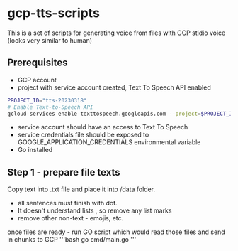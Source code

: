 # gcp-tts-scripts

This is a set of scripts for generating voice from files with GCP stidio voice (looks very similar to human)

## Prerequisites
* GCP account 
* project with service account created, Text To Speech API enabled
``` bash
PROJECT_ID="tts-20230318"
# Enable Text-to-Speech API
gcloud services enable texttospeech.googleapis.com --project=$PROJECT_ID --quiet

```

* service account should have an access to Text To Speech
* service credentials file should be exposed to GOOGLE_APPLICATION_CREDENTIALS environmental variable
* Go installed



## Step 1 - prepare file texts 

Copy text into .txt file and place it into /data folder.  
* all sentences must finish with dot. 
* It doesn't understand lists , so remove any list marks
* remove other non-text - emojis, etc.

once files are ready - 
run GO script which would read those files and send in chunks to GCP
'''bash 
go cmd/main.go
'''
